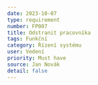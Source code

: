 ```yaml
---
date: 2023-10-07
type: requirement
number: FP007 
title: Odstranit pracovníka
tags: Funkční
category: Řízení systému
user: Vedení
priority: Must have
source: Jan Novák
detail: false
---
```


